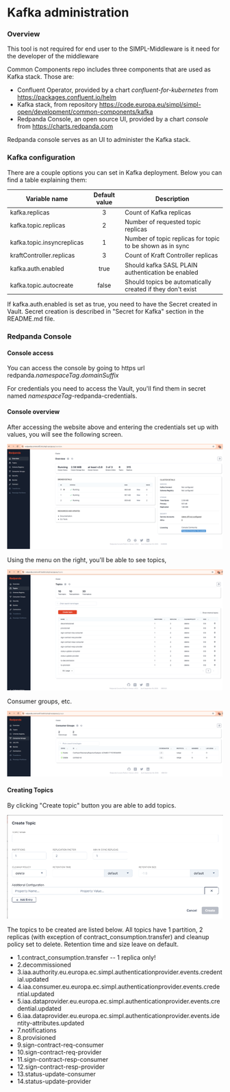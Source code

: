 # Kafka administration

### Overview

This tool is not required for end user to the SIMPL-Middleware is it need for the developer of the middleware

Common Components repo includes three components that are used as Kafka stack. Those are:
* Confluent Operator, provided by a chart *confluent-for-kubernetes* from https://packages.confluent.io/helm
* Kafka stack, from repository https://code.europa.eu/simpl/simpl-open/development/common-components/kafka
* Redpanda Console, an open source UI, provided by a chart *console* from https://charts.redpanda.com

Redpanda console serves as an UI to administer the Kafka stack. 

### Kafka configuration

There are a couple options you can set in Kafka deployment. Below you can find a table explaining them:

| Variable name              | Default value | Description     |
| ----------------------     | :-----:       | --------------- |
| kafka.replicas             | 3             | Count of Kafka replicas |
| kafka.topic.replicas       | 2             | Number of requested topic replicas |
| kafka.topic.insyncreplicas | 1             | Number of topic replicas for topic to be shown as in sync |
| kraftController.replicas   | 3             | Count of Kraft Controller replicas |
| kafka.auth.enabled         | true          | Should kafka SASL PLAIN authentication be enabled |
| kafka.topic.autocreate     | false         | Should topics be automatically created if they don't exist |

If kafka.auth.enabled is set as true, you need to have the Secret created in Vault. Secret creation is described in "Secret for Kafka" section in the README.md file. 

### Redpanda Console

#### Console access

You can access the console by going to https url redpanda.*namespaceTag*.*domainSuffix*

For credentials you need to access the Vault, you'll find them in secret named *namespaceTag*-redpanda-credentials.

#### Console overview

After accessing the website above and entering the credentials set up with values, you will see the following screen.

![Init](images/RedpandaMain.png)

Using the menu on the right, you'll be able to see topics,

![Init](images/RedpandaTopics.png)

Consumer groups, etc. 

![Init](images/RedpandaConsumerGroups.png)

#### Creating Topics

By clicking "Create topic" button you are able to add topics.

![Init](images/RedpandaCreateTopics.png)

The topics to be created are listed below. All topics have 1 partition, 2 replicas (with exception of contract_consumption.transfer) and cleanup policy set to delete. Retention time and size leave on default.

* 1.contract_consumption.transfer -- 1 replica only!
* 2.decommissioned
* 3.iaa.authority.eu.europa.ec.simpl.authenticationprovider.events.credential.updated
* 4.iaa.consumer.eu.europa.ec.simpl.authenticationprovider.events.credential.updated
* 5.iaa.dataprovider.eu.europa.ec.simpl.authenticationprovider.events.credential.updated
* 6.iaa.dataprovider.eu.europa.ec.simpl.authenticationprovider.events.identity-attributes.updated
* 7.notifications
* 8.provisioned
* 9.sign-contract-req-consumer
* 10.sign-contract-req-provider
* 11.sign-contract-resp-consumer
* 12.sign-contract-resp-provider
* 13.status-update-consumer
* 14.status-update-provider